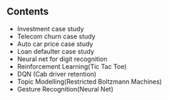 ## Contents

- Investment case study
- Telecom churn case study
- Auto car price case study
- Loan defaulter case study
- Neural net for digit recognition
- Reinforcement Learning(Tic Tac Toe)
- DQN (Cab driver retention)
- Topic Modelling(Restricted Boltzmann Machines)
- Gesture Recognition(Neural Net)
